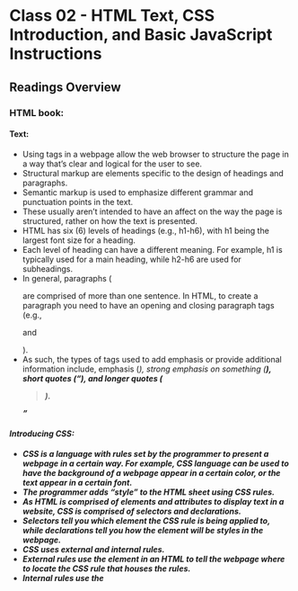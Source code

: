 # Class 02 - HTML Text, CSS Introduction, and Basic JavaScript Instructions  

## Readings Overview  

### HTML book:  
#### Text:  
-	Using tags in a webpage allow the web browser to structure the page in a way that’s clear and logical for the user to see.
-	Structural markup are elements specific to the design of headings and paragraphs.
-	Semantic markup is used to emphasize different grammar and punctuation points in the text.
-	These usually aren’t intended to have an affect on the way the page is structured, rather on how the text is presented.
-	HTML has six (6) levels of headings (e.g., h1-h6), with h1 being the largest font size for a heading.
-	Each level of heading can have a different meaning. For example, h1 is typically used for a main heading, while h2-h6 are used for subheadings.
-	In general, paragraphs (<p> are comprised of more than one sentence. In HTML, to create a paragraph you need to have an opening and closing paragraph tags (e.g.,  <p> and </p>).
-	As such, the types of tags used to add emphasis or provide additional information include, emphasis (<em>), strong emphasis on something (<strong>), short quotes (<q>), and longer quotes (<blockquote>).
#### Introducing CSS:  
-	CSS is a language with rules set by the programmer to present a webpage in a certain way. For example, CSS language can be used to have the background of a webpage appear in a certain color, or the text appear in a certain font.
-	The programmer adds “style” to the HTML sheet using CSS rules.
-	As HTML is comprised of elements and attributes to display text in a website, CSS is comprised of selectors and declarations.
-	Selectors tell you which element the CSS rule is being applied to, while declarations tell you how the element will be styles in the webpage.
-	CSS uses external and internal rules.
-	External rules use the <link> element in an HTML to tell the webpage where to locate the CSS rule that houses the rules.
-	Internal rules use the <style> element in an HTML to apply the CSS rules to a whole webpage.
-	With CSS, it’s important to know the order in which the rules are being applied. Hence the “cascading” part of CSS.  part of CSS. You need to be strategic where you put the rules and in what order you want them to be applied.

### JavaScript book:  
#### Basic JavaScript Instructions:  
-	JavaScript is a language that uses scripts to tell the computer what to do.
-	Scripts are very detailed instructions you give to the computer when you want it to do something.
-	Scripts temporarily store data before it executes it for output. The storage area in scripts for this data is called variables.
-	Each variable must be given a name so that you can call on it to do something with the data.
-	While the word “variable” is a keyword, when paired with a name you can “call” on it to perform the action.
-	An array is a type of variable that can store more information than a typical variable. For example, arrays can store lists of items. 
#### Decisions & Loops:  
-	Decisions in code help to determine which expressions are run and what happens after they are run.
-	Decisions are made based on two components: 1. Code will check the script to see if there are any comparisons (e.g., >, <, >=, and <=) needed that would result in a true or false value. 2. If/then/else, or conditional statements, apply to the result during the code check for any comparisons.
-	If statements evaluate if a condition will be true.
-	If…else statements evaluate if a condition is true the code continues to run based on one statement, and if the condition is false, the code runs a different statement.
